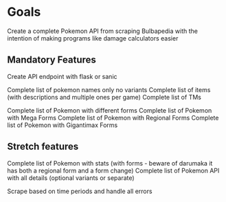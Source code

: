 # Goals

Create a complete Pokemon API from scraping Bulbapedia with the intention of making programs like damage calculators easier

## Mandatory Features

Create API endpoint with flask or sanic

Complete list of pokemon names only no variants
Complete list of items (with descriptions and multiple ones per game)
Complete list of TMs

Complete list of Pokemon with different forms
Complete list of Pokemon with Mega Forms
Complete list of Pokemon with Regional Forms
Complete list of Pokemon with Gigantimax Forms

## Stretch features

Complete list of Pokemon with stats (with forms - beware of darumaka it has both a regional form and a form change)
Complete list of Pokemon API with all details (optional variants or separate)

Scrape based on time periods and handle all errors

